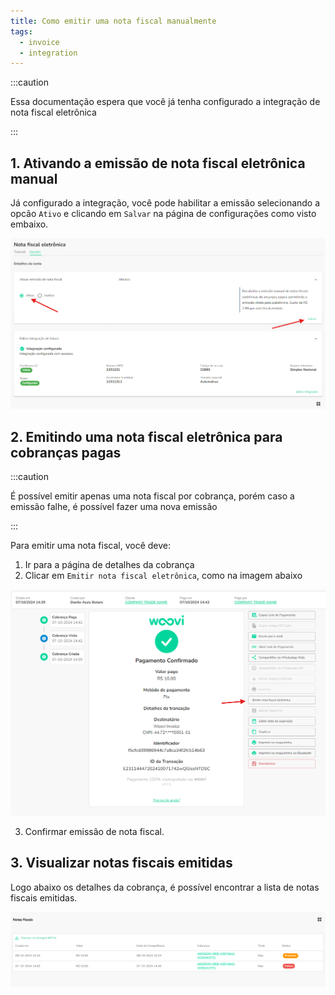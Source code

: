 ```yaml
---
title: Como emitir uma nota fiscal manualmente
tags:
  - invoice
  - integration
---
```


:::caution

Essa documentação espera que você já tenha configurado a integração de nota fiscal eletrônica

:::

## 1. Ativando a emissão de nota fiscal eletrônica manual

Já configurado a integração, você pode habilitar a emissão selecionando a opcão `Ativo` e clicando em `Salvar` na página de configurações como visto embaixo.

![Ativar emissão de nota fiscal eletrônica](./__assets__/invoice-activate-issuing.png)

## 2. Emitindo uma nota fiscal eletrônica para cobranças pagas

:::caution

É possível emitir apenas uma nota fiscal por cobrança, porém caso a emissão falhe, é possível fazer uma nova emissão

:::

Para emitir uma nota fiscal, você deve:

1. Ir para a página de detalhes da cobrança
2. Clicar em `Emitir nota fiscal eletrônica`, como na imagem abaixo

![Emitir nota fiscal de uma cobrança](./__assets__/invoice-charge-issue.png)

3. Confirmar emissão de nota fiscal.

## 3. Visualizar notas fiscais emitidas

Logo abaixo os detalhes da cobrança, é possível encontrar a lista de notas fiscais emitidas.

![Emitir nota fiscal de uma cobrança](./__assets__/invoice-list.png)
